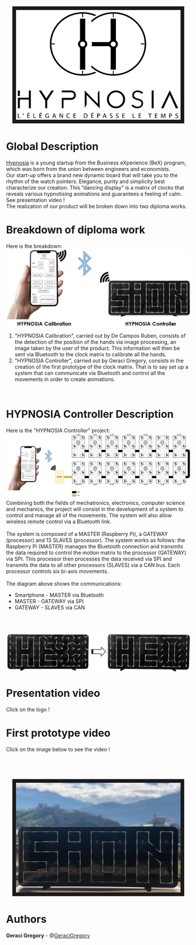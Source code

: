 <h1 align="center">
  <br>
  <a href="https://www.youtube.com/watch?v=gUSDaGv5s2o" target="_blank"><img src="Logo_V2_black.jpg" alt="IMAGE ALT TEXT HERE" width="450" height="300" border="10" /></a>
  <br>
</h1>

# Global Description

[Hypnosia](https://www.hypnosia.ch/) is a young startup from the Business eXperience (BeX) program, which was born from the union between
engineers and economists. 
<br>
Our start-up offers a brand new dynamic board that will take you to the rhythm of the watch pointers. Elegance, purity and simplicity best characterize our creation.
This “dancing display” is a matrix of clocks that reveals various hypnotising animations and guarantees a feeling of calm. See presentation video !
<br>
The realization of our product will be broken down into two diploma works.
<br>

# Breakdown of diploma work
Here is the breakdown:
<br>
![project breakdown](breakdownProjects.JPG)
<br>
1) "HYPNOSIA Calibration", carried out by De Campos Ruben, consists of the detection of the position of the hands via image processing, an image taken by the user of the product. This information will then be sent via Bluetooth to the clock matrix to calibrate all the hands.
2) "HYPNOSIA Controller", carried out by Geraci Gregory, consists in the creation of the first prototype of the clock matrix. That is to say set up a system that can communicate via Bluetooth and control all the movements in order to create animations.
<br>

# HYPNOSIA Controller Description
Here is the "HYPNOSIA Controller" project:
<br>
![hypnosia controller](HYPNOSIA_Controller.JPG)
<br>
Combining both the fields of mechatronics, electronics, computer science and mechanics, the project will consist in the development of a system to control and manage all of the movements. The system will also allow wireless remote control via a Bluetooth link.
<br>
<br>
The system is composed of a MASTER (Raspberry Pi), a GATEWAY (processor) and 13 SLAVES (processor). The system works as follows: the Raspberry Pi (MASTER) manages the Bluetooth connection and transmits the data required to control the motion matrix to the processor (GATEWAY) via SPI. This processor then processes the data received via SPI and transmits the data to all other processors (SLAVES) via a CAN bus. Each processor controls six bi-axis movements.
<br>
<br>
The diagram above shows the communications:
- Smartphone - MASTER via Bluetooth
- MASTER - GATEWAY via SPI
- GATEWAY - SLAVES via CAN
<br>
<br>

![matrix](clockMatrix.JPG)

# Presentation video
Click on the logo !

# First prototype video
Click on the image below to see the video !
<h1 align="center">
  <br>
<a href="https://www.youtube.com/watch?v=ay2jXVQjWyM" target="_blank"><img src="sionWithCastles.jpg" alt="IMAGE ALT TEXT HERE" width="450" height="300" border="10" /></a>
  <br>
</h1>

# Authors
**Geraci Gregory** - @[GeraciGregory](https://github.com/GeraciGregory)

